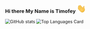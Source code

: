 ### Hi there My Name is Timofey <img src="./greeting.gif" alt="👋" width="30px">

![GitHub stats](https://github-readme-stats.vercel.app/api?username=megahoma&theme=dark&show_icons=true&count_private=true&hide_border=true)
![Top Languages Card](https://github-readme-stats.vercel.app/api/top-langs/?username=megahoma&theme=dark&layout=compact&hide_border=true&langs_count=10)

<!--
**megahoma/megahoma** is a ✨ _special_ ✨ repository because its `README.md` (this file) appears on your GitHub profile.

Here are some ideas to get you started:

- 🔭 I’m currently working on ...
- 🌱 I’m currently learning ...
- 👯 I’m looking to collaborate on ...
- 🤔 I’m looking for help with ...
- 💬 Ask me about ...
- 📫 How to reach me: ...
- 😄 Pronouns: ...
- ⚡ Fun fact: ...
-->
